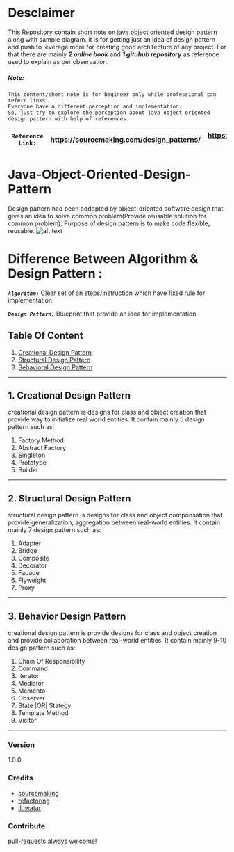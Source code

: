 # Desclaimer
This Repository contain short note on java object oriented design pattern along with sample diagram. it is for getting just an idea of design pattern and push to leverage more for creating good architecture of any project. For that there are mainly **_2 online book_** and **_1 gituhub repository_** as reference used to explain as per observation.

##### Note:
``` 
This content/short note is for begineer only while professional can refere links. 
Everyone have a different perception and implementation. 
So, just try to explore the perception about java object oriented design pattern with help of references.
```

| `Reference Link:` | <https://sourcemaking.com/design_patterns/> | <https://refactoring.guru/design-patterns/> | <https://github.com/iluwatar/java-design-patterns> |
| ---------------- | ------------------------------------------- | ------------------------------------------- | -------------------------------------------------- |

# Java-Object-Oriented-Design-Pattern
Design pattern had been addopted by object-oriented software design that gives an idea to solve common problem(Provide reusable solution for common problem).
Purpose of design pattern is to make code flexible, reusable.
![alt text](https://github.com/manish24-tech/Java-Object-Oriented-Design-Pattern/blob/master/DP_img/design_pattern.png "Design Pattern")

# Difference Between Algorithm & Design Pattern :
**_`Algorithm:`_** Clear set of an steps/instruction which have fixed rule for implementation

**_`Design Pattern:`_** Blueprint that provide an idea for implementation

## Table Of Content
1. [Creational Design Pattern](https://github.com/manish24-tech/Java-Object-Oriented-Design-Pattern/tree/master/Creational)
2. [Structural Design Pattern](https://github.com/manish24-tech/Java-Object-Oriented-Design-Pattern/tree/master/Structural)
3. [Behavioral Design Pattern](https://github.com/manish24-tech/Java-Object-Oriented-Design-Pattern/tree/master/Behavioral)
***

## 1. Creational Design Pattern
creational design pattern is designs for class and object creation that provide way to initialize real world entities. It contain mainly 5 design pattern such as:
1. Factory Method
2. Abstract Factory
3. Singleton
4. Prototype
5. Builder
***
## 2. Structural Design Pattern
structural design pattern is designs for class and object componsation that provide generalization, aggregation between real-world entities. It contain mainly 7 design pattern such as:
1. Adapter
2. Bridge
3. Composite
4. Decorator
5. Facade
6. Flyweight
7. Proxy
***
## 3. Behavior Design Pattern
creational design pattern is provide designs for class and object creation and provide collaboration between real-world entities. It contain mainly 9-10 design pattern such as:
1. Chain Of Responsibility
2. Command
3. Iterator
4. Mediator
5. Memento
6. Observer
7. State |OR| Stategy
8. Template Method
9. Visitor
***
### Version
1.0.0

### Credits
- [sourcemaking](https://sourcemaking.com/design_patterns/)
- [refactoring](https://refactoring.guru/design-patterns/)
- [iluwatar](https://github.com/iluwatar/java-design-patterns)

### Contribute
pull-requests always welcome!
